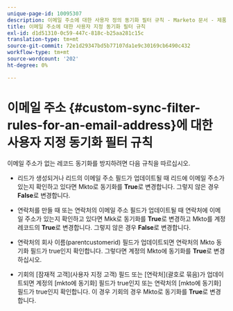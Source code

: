 ```yaml
---
unique-page-id: 10095307
description: 이메일 주소에 대한 사용자 정의 동기화 필터 규칙 - Marketo 문서 - 제품 설명서
title: 이메일 주소에 대한 사용자 지정 동기화 필터 규칙
exl-id: d1d51310-0c59-447c-818c-b25aa281c15c
translation-type: tm+mt
source-git-commit: 72e1d29347bd5b77107da1e9c30169cb6490c432
workflow-type: tm+mt
source-wordcount: '202'
ht-degree: 0%

---
```


# 이메일 주소 {#custom-sync-filter-rules-for-an-email-address}에 대한 사용자 지정 동기화 필터 규칙

이메일 주소가 없는 레코드 동기화를 방지하려면 다음 규칙을 따르십시오.

* 리드가 생성되거나 리드의 이메일 주소 필드가 업데이트될 때 리드에 이메일 주소가 있는지 확인하고 있다면 Mkto로 동기화를 **True**&#x200B;로 변경합니다. 그렇지 않은 경우 **False**&#x200B;로 변경합니다.

* 연락처를 만들 때 또는 연락처의 이메일 주소 필드가 업데이트될 때 연락처에 이메일 주소가 있는지 확인하고 있다면 Mkk로 동기화를 **True**&#x200B;로 변경하고 Mkto를 계정 레코드의 **True**&#x200B;로 변경합니다. 그렇지 않은 경우 **False**&#x200B;로 변경합니다.

* 연락처의 회사 이름(parentcustomerid) 필드가 업데이트되면 연락처의 Mkto 동기화 필드가 true인지 확인합니다. 그렇다면 계정의 Mkto에 동기화를 **True**&#x200B;로 변경하십시오.
* 기회의 [잠재적 고객](사용자 지정 고객) 필드 또는 [연락처](괄호로 묶음)가 업데이트되면 계정의 [mkto에 동기화] 필드가 true인지 또는 연락처의 [mkto에 동기화] 필드가 true인지 확인합니다. 이 경우 기회의 경우 Mkto로 동기화를 **True**&#x200B;로 변경합니다.
